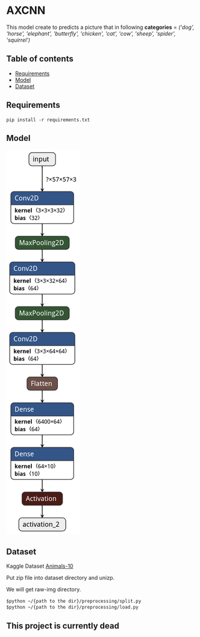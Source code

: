 # **AXCNN**
This model create to predicts a picture that in following
**categories** = *('dog', 'horse', 'elephant', 'butterfly', 'chicken', 'cat', 'cow', 'sheep', 'spider', 'squirrel')*
## Table of contents
* [Requirements](#requirements)
* [Model](#model)
* [Dataset](#dataset)

## Requirements
```
pip install -r requirements.txt
```

## Model
![model architecture](./visual/my_model.h5.png)

## Dataset
Kaggle Dataset [Animals-10](https://www.kaggle.com/alessiocorrado99/animals10)

Put zip file into dataset directory and unizp.

We will get raw-img directory.
```
$python ~/{path to the dir}/preprocessing/split.py
$python ~/{path to the dir}/preprocessing/load.py
```

## This project is currently dead
